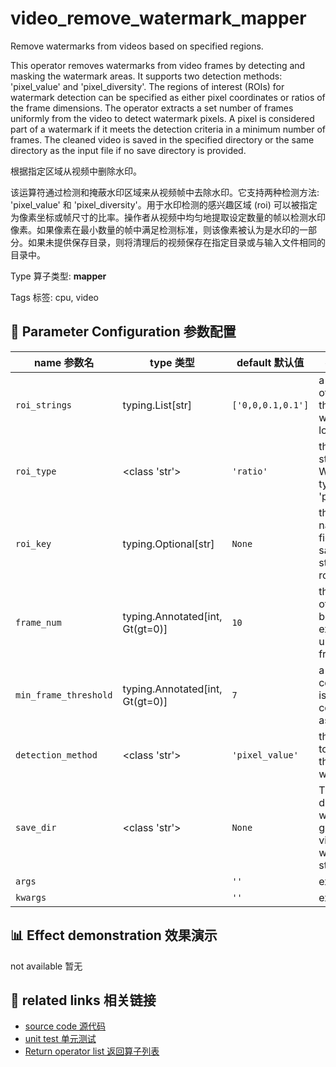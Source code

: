 # video_remove_watermark_mapper

Remove watermarks from videos based on specified regions.

This operator removes watermarks from video frames by detecting and masking the watermark areas. It supports two detection methods: 'pixel_value' and 'pixel_diversity'. The regions of interest (ROIs) for watermark detection can be specified as either pixel coordinates or ratios of the frame dimensions. The operator extracts a set number of frames uniformly from the video to detect watermark pixels. A pixel is considered part of a watermark if it meets the detection criteria in a minimum number of frames. The cleaned video is saved in the specified directory or the same directory as the input file if no save directory is provided.

根据指定区域从视频中删除水印。

该运算符通过检测和掩蔽水印区域来从视频帧中去除水印。它支持两种检测方法: 'pixel_value' 和 'pixel_diversity'。用于水印检测的感兴趣区域 (roi) 可以被指定为像素坐标或帧尺寸的比率。操作者从视频中均匀地提取设定数量的帧以检测水印像素。如果像素在最小数量的帧中满足检测标准，则该像素被认为是水印的一部分。如果未提供保存目录，则将清理后的视频保存在指定目录或与输入文件相同的目录中。

Type 算子类型: **mapper**

Tags 标签: cpu, video

## 🔧 Parameter Configuration 参数配置
| name 参数名 | type 类型 | default 默认值 | desc 说明 |
|--------|------|--------|------|
| `roi_strings` | typing.List[str] | `['0,0,0.1,0.1']` | a given list of regions the watermarks locate. |
| `roi_type` | <class 'str'> | `'ratio'` | the roi string type. When the type is 'pixel', (x1, |
| `roi_key` | typing.Optional[str] | `None` | the key name of fields in samples to store roi_strings |
| `frame_num` | typing.Annotated[int, Gt(gt=0)] | `10` | the number of frames to be extracted uniformly from |
| `min_frame_threshold` | typing.Annotated[int, Gt(gt=0)] | `7` | a coordination is considered as the |
| `detection_method` | <class 'str'> | `'pixel_value'` | the method to detect the pixels of watermark. |
| `save_dir` | <class 'str'> | `None` | The directory where generated video files will be stored. |
| `args` |  | `''` | extra args |
| `kwargs` |  | `''` | extra args |

## 📊 Effect demonstration 效果演示
not available 暂无

## 🔗 related links 相关链接
- [source code 源代码](../../../data_juicer/ops/mapper/video_remove_watermark_mapper.py)
- [unit test 单元测试](../../../tests/ops/mapper/test_video_remove_watermark_mapper.py)
- [Return operator list 返回算子列表](../../Operators.md)